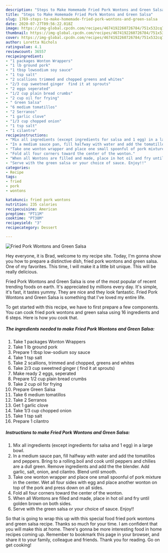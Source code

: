 ```yaml
---
description: "Steps to Make Homemade Fried Pork Wontons and Green Salsa"
title: "Steps to Make Homemade Fried Pork Wontons and Green Salsa"
slug: 1769-steps-to-make-homemade-fried-pork-wontons-and-green-salsa
date: 2020-07-27T09:56:22.018Z
image: https://img-global.cpcdn.com/recipes/4674192260726784/751x532cq70/fried-pork-wontons-and-green-salsa-recipe-main-photo.jpg
thumbnail: https://img-global.cpcdn.com/recipes/4674192260726784/751x532cq70/fried-pork-wontons-and-green-salsa-recipe-main-photo.jpg
cover: https://img-global.cpcdn.com/recipes/4674192260726784/751x532cq70/fried-pork-wontons-and-green-salsa-recipe-main-photo.jpg
author: Loretta Nichols
ratingvalue: 4.1
reviewcount: 36557
recipeingredient:
- "1 packages Wonton Wrappers"
- "1 lb ground pork"
- "1 tbsp lowsodium soy sauce"
- "1 tsp salt"
- "2 scallions trimmed and chopped greens and whites"
- "2/3 cup sweetned ginger  find it at sprouts"
- "2 eggs seperated"
- "1/2 cup plain bread crumbs"
- "2 cup oil for frying"
- " Green Salsa"
- "6 medium tomatillos"
- "2 Serranos"
- "1 garlic clove"
- "1/3 cup chopped onion"
- "1 tsp salt"
- "1 cilantro"
recipeinstructions:
- "Mix all ingredients (except ingredients for salsa and 1 egg) in a large bowl."
- "In a medium sauce pan, fill halfway with water and add the tomatillos and peppers. Bring to a rolling.boil and cook until peppers and chilies are a dull green. Remove ingredients and add the the blender. Add garlic, salt, onion, and cilantro. Blend until smooth."
- "Take one wonton wrapper and place one small spoonful of pork mixture in the center. Wet all four sides with egg and place another wonton on top of the pork and press down on all sides."
- "Fold all four corners toward the center of the wonton."
- "When all Wontons are filled and made, place in hot oil and fry until golden brown on both sides."
- "Serve with the green salsa or your choice of sauce. Enjoy!!"
categories:
- Recipe
tags:
- fried
- pork
- wontons

katakunci: fried pork wontons 
nutrition: 235 calories
recipecuisine: American
preptime: "PT11M"
cooktime: "PT38M"
recipeyield: "3"
recipecategory: Dessert

---
```



![Fried Pork Wontons and Green Salsa](https://img-global.cpcdn.com/recipes/4674192260726784/751x532cq70/fried-pork-wontons-and-green-salsa-recipe-main-photo.jpg)

Hey everyone, it is Brad, welcome to my recipe site. Today, I'm gonna show you how to prepare a distinctive dish, fried pork wontons and green salsa. One of my favorites. This time, I will make it a little bit unique. This will be really delicious.



Fried Pork Wontons and Green Salsa is one of the most popular of recent trending foods on earth. It's appreciated by millions every day. It's simple, it's fast, it tastes yummy. They are nice and they look fantastic. Fried Pork Wontons and Green Salsa is something that I've loved my entire life.


To get started with this recipe, we have to first prepare a few components. You can cook fried pork wontons and green salsa using 16 ingredients and 6 steps. Here is how you cook that.

<!--inarticleads1-->

##### The ingredients needed to make Fried Pork Wontons and Green Salsa:

1. Take 1 packages Wonton Wrappers
1. Take 1 lb ground pork
1. Prepare 1 tbsp low-sodium soy sauce
1. Take 1 tsp salt
1. Take 2 scallions, trimmed and chopped, greens and whites
1. Take 2/3 cup sweetned ginger ( find it at sprouts)
1. Make ready 2 eggs, seperated
1. Prepare 1/2 cup plain bread crumbs
1. Take 2 cup oil for frying
1. Prepare  Green Salsa
1. Take 6 medium tomatillos
1. Take 2 Serranos
1. Get 1 garlic clove
1. Take 1/3 cup chopped onion
1. Take 1 tsp salt
1. Prepare 1 cilantro




<!--inarticleads2-->

##### Instructions to make Fried Pork Wontons and Green Salsa:

1. Mix all ingredients (except ingredients for salsa and 1 egg) in a large bowl.
1. In a medium sauce pan, fill halfway with water and add the tomatillos and peppers. Bring to a rolling.boil and cook until peppers and chilies are a dull green. Remove ingredients and add the the blender. Add garlic, salt, onion, and cilantro. Blend until smooth.
1. Take one wonton wrapper and place one small spoonful of pork mixture in the center. Wet all four sides with egg and place another wonton on top of the pork and press down on all sides.
1. Fold all four corners toward the center of the wonton.
1. When all Wontons are filled and made, place in hot oil and fry until golden brown on both sides.
1. Serve with the green salsa or your choice of sauce. Enjoy!!




So that is going to wrap this up with this special food fried pork wontons and green salsa recipe. Thanks so much for your time. I am confident that you will make this at home. There's gonna be more interesting food in home recipes coming up. Remember to bookmark this page in your browser, and share it to your family, colleague and friends. Thank you for reading. Go on get cooking!

